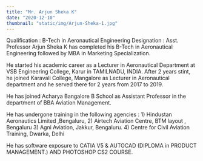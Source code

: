 ```yaml
---
title: "Mr. Arjun Sheka K"
date: "2020-12-10"
thumbnail: "static/img/Arjun-Sheka-1.jpg"
---
```


Qualification : B-Tech in Aeronautical Engineering Designation : Asst. Professor Arjun Sheka K has completed his B-Tech in Aeronautical Engineering followed by MBA in Marketing Specialization.

He started his academic career as a Lecturer in Aeronautical Department at VSB Engineering College, Karur in TAMILNADU, INDIA. After 2 years stint, he joined Karavali College, Mangalore as Lecturer in Aeronautical department and he served there for 2 years from 2017 to 2019.

He has joined Acharya Bangalore B School as Assistant Professor in the department of BBA Aviation Management.

He has undergone training in the following agencies : 1) Hindustan Aeronautics Limited ,Bengaluru, 2) Airtech Aviation Centre, BTM layout , Bengaluru 3) Agni Aviation, Jakkur, Bengaluru. 4) Centre for Civil Aviation Training, Dwarka, Delhi

He has software exposure to CATIA V5 & AUTOCAD (DIPLOMA in PRODUCT MANAGEMENT.) AND PHOTOSHOP CS2 COURSE.
